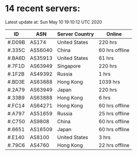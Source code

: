 # 14 recent servers:

Latest update at: Sun May 10 19:10:12 UTC 2020

| ID | ASN | Server Country | Online |
| -- | --- | -------------- | ------ |
| #.D09B | AS174 | United States | 220 hrs |
| #.335C | AS56040 | China | 60 hrs offline |
| #.BA6D | AS35913 | United States | 61 hrs |
| #.7F1D | AS63949 | Singapore | 220 hrs |
| #.1F2B | AS49392 | Russia | 1 hrs |
| #.BD3E | AS63888 | Hong Kong | 1039 hrs |
| #.2A79 | AS63949 | Japan | 220 hrs |
| #.33B9 | AS63888 | Hong Kong | 6 hrs |
| #.FC14 | AS64271 | Hong Kong | 60 hrs offline |
| #.A797 | AS51659 | Russia | 25 hrs offline |
| #.C750 | AS9808 | China | 60 hrs offline |
| #.6651 | AS16509 | Japan | 60 hrs offline |
| #.E140 | AS8100 | United States | 3 hrs |
| #.79C6 | AS4760 | Hong Kong | 22 hrs offline |

